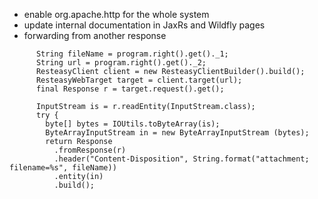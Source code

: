 - enable org.apache.http for the whole system 
- update internal documentation in JaxRs and Wildfly pages
- forwarding from another response
```
      String fileName = program.right().get()._1;
      String url = program.right().get()._2;
      ResteasyClient client = new ResteasyClientBuilder().build();
      ResteasyWebTarget target = client.target(url);
      final Response r = target.request().get();

      InputStream is = r.readEntity(InputStream.class);
      try {
        byte[] bytes = IOUtils.toByteArray(is);
        ByteArrayInputStream in = new ByteArrayInputStream (bytes);
        return Response
          .fromResponse(r)
          .header("Content-Disposition", String.format("attachment; filename=%s", fileName))
          .entity(in)
          .build();
```          